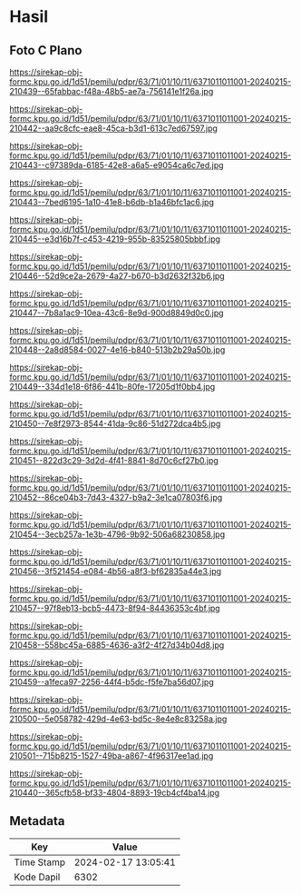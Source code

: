 # Hasil

## Foto C Plano

https://sirekap-obj-formc.kpu.go.id/1d51/pemilu/pdpr/63/71/01/10/11/6371011011001-20240215-210439--65fabbac-f48a-48b5-ae7a-756141e1f26a.jpg

https://sirekap-obj-formc.kpu.go.id/1d51/pemilu/pdpr/63/71/01/10/11/6371011011001-20240215-210442--aa9c8cfc-eae8-45ca-b3d1-613c7ed67597.jpg

https://sirekap-obj-formc.kpu.go.id/1d51/pemilu/pdpr/63/71/01/10/11/6371011011001-20240215-210443--c97389da-6185-42e8-a6a5-e9054ca6c7ed.jpg

https://sirekap-obj-formc.kpu.go.id/1d51/pemilu/pdpr/63/71/01/10/11/6371011011001-20240215-210443--7bed6195-1a10-41e8-b6db-b1a46bfc1ac6.jpg

https://sirekap-obj-formc.kpu.go.id/1d51/pemilu/pdpr/63/71/01/10/11/6371011011001-20240215-210445--e3d16b7f-c453-4219-955b-83525805bbbf.jpg

https://sirekap-obj-formc.kpu.go.id/1d51/pemilu/pdpr/63/71/01/10/11/6371011011001-20240215-210446--52d9ce2a-2679-4a27-b670-b3d2632f32b6.jpg

https://sirekap-obj-formc.kpu.go.id/1d51/pemilu/pdpr/63/71/01/10/11/6371011011001-20240215-210447--7b8a1ac9-10ea-43c6-8e9d-900d8849d0c0.jpg

https://sirekap-obj-formc.kpu.go.id/1d51/pemilu/pdpr/63/71/01/10/11/6371011011001-20240215-210448--2a8d8584-0027-4e16-b840-513b2b29a50b.jpg

https://sirekap-obj-formc.kpu.go.id/1d51/pemilu/pdpr/63/71/01/10/11/6371011011001-20240215-210449--334d1e18-6f86-441b-80fe-17205d1f0bb4.jpg

https://sirekap-obj-formc.kpu.go.id/1d51/pemilu/pdpr/63/71/01/10/11/6371011011001-20240215-210450--7e8f2973-8544-41da-9c86-51d272dca4b5.jpg

https://sirekap-obj-formc.kpu.go.id/1d51/pemilu/pdpr/63/71/01/10/11/6371011011001-20240215-210451--822d3c29-3d2d-4f41-8841-8d70c6cf27b0.jpg

https://sirekap-obj-formc.kpu.go.id/1d51/pemilu/pdpr/63/71/01/10/11/6371011011001-20240215-210452--86ce04b3-7d43-4327-b9a2-3e1ca07803f6.jpg

https://sirekap-obj-formc.kpu.go.id/1d51/pemilu/pdpr/63/71/01/10/11/6371011011001-20240215-210454--3ecb257a-1e3b-4796-9b92-506a68230858.jpg

https://sirekap-obj-formc.kpu.go.id/1d51/pemilu/pdpr/63/71/01/10/11/6371011011001-20240215-210456--3f521454-e084-4b56-a8f3-bf62835a44e3.jpg

https://sirekap-obj-formc.kpu.go.id/1d51/pemilu/pdpr/63/71/01/10/11/6371011011001-20240215-210457--97f8eb13-bcb5-4473-8f94-84436353c4bf.jpg

https://sirekap-obj-formc.kpu.go.id/1d51/pemilu/pdpr/63/71/01/10/11/6371011011001-20240215-210458--558bc45a-6885-4636-a3f2-4f27d34b04d8.jpg

https://sirekap-obj-formc.kpu.go.id/1d51/pemilu/pdpr/63/71/01/10/11/6371011011001-20240215-210459--a1feca97-2256-44f4-b5dc-f5fe7ba56d07.jpg

https://sirekap-obj-formc.kpu.go.id/1d51/pemilu/pdpr/63/71/01/10/11/6371011011001-20240215-210500--5e058782-429d-4e63-bd5c-8e4e8c83258a.jpg

https://sirekap-obj-formc.kpu.go.id/1d51/pemilu/pdpr/63/71/01/10/11/6371011011001-20240215-210501--715b8215-1527-49ba-a867-4f96317ee1ad.jpg

https://sirekap-obj-formc.kpu.go.id/1d51/pemilu/pdpr/63/71/01/10/11/6371011011001-20240215-210440--365cfb58-bf33-4804-8893-19cb4cf4ba14.jpg


## Metadata

| Key        | Value               |
| ---------- | ------------------- |
| Time Stamp | 2024-02-17 13:05:41 |
| Kode Dapil | 6302                |



